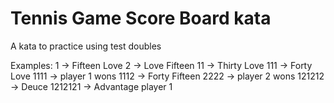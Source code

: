 # Tennis Game Score Board kata

A kata to practice using test doubles

Examples:
1 -> Fifteen Love
2 -> Love Fifteen
11 -> Thirty  Love
111 -> Forty  Love
1111 -> player 1 wons
1112 -> Forty Fifteen
2222 -> player 2 wons
121212 -> Deuce
1212121 -> Advantage player 1